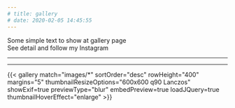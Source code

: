 ```yaml
---
# title: gallery
# date: 2020-02-05 14:45:55
---
```


Some simple text to show at gallery page  
See detail and follow my Instagram

------
------

{{< gallery match="images/*" sortOrder="desc" rowHeight="400" margins="5" thumbnailResizeOptions="600x600 q90 Lanczos" showExif=true previewType="blur" embedPreview=true loadJQuery=true thumbnailHoverEffect="enlarge" >}} 